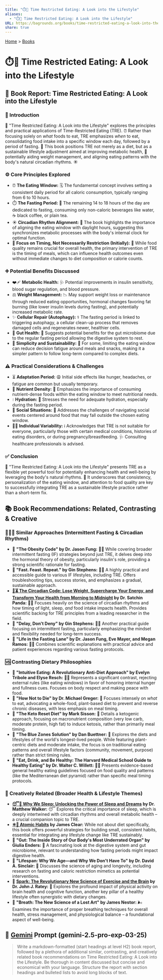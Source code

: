 ```yaml
---
title: "⏱️🍎 Time Restricted Eating: A Look into the Lifestyle"
aliases:
  - "⏱️🍎 Time Restricted Eating: A Look into the Lifestyle"
URL: https://bagrounds.org/books/time-restricted-eating-a-look-into-the-lifestyle
share: true
---
```

[Home](../index.md) > [Books](./index.md)  
# ⏱️🍎 Time Restricted Eating: A Look into the Lifestyle  
  
## 📖 Book Report: Time Restricted Eating: A Look into the Lifestyle  
  
### 📌 Introduction  
  
 📖 "Time Restricted Eating: A Look into the Lifestyle" explores the principles and practical applications of Time-Restricted Eating (TRE). ⏰ Rather than focusing solely on *what* foods to eat, TRE emphasizes *when* to eat, consolidating food intake into a specific window each day, followed by a period of fasting. 🔄 This book positions TRE not merely as a diet, but as a sustainable lifestyle adjustment aimed at improving metabolic health, 💪 potentially aiding weight management, and aligning eating patterns with the body's natural circadian rhythms. ☀️  
  
### ⚙️ Core Principles Explored  
  
* ⏰ **The Eating Window:** 🗓️ The fundamental concept involves setting a consistent daily period for all caloric consumption, typically ranging from 6 to 10 hours.  
* ⏱️ **The Fasting Period:** 🌃 The remaining 14 to 18 hours of the day are dedicated to fasting, consuming only non-caloric beverages like water, ☕ black coffee, or plain tea.  
* ☀️ **Circadian Rhythm Alignment:** 📅 The book highlights the importance of aligning the eating window with daylight hours, suggesting this synchronizes metabolic processes with the body's internal clock for optimal function.  
* 🎯 **Focus on Timing, Not Necessarily Restriction (Initially):** 🥗 While food quality remains crucial for overall health, the primary intervention of TRE is the timing of meals, which can influence health outcomes even without immediate changes to diet composition or calorie counts.  
  
### ➕ Potential Benefits Discussed  
  
* ❤️‍🩹 **Metabolic Health:** 🩺 Potential improvements in insulin sensitivity, blood sugar regulation, and blood pressure.  
* ⚖️ **Weight Management:** 📉 May support weight loss or maintenance through reduced eating opportunities, hormonal changes favoring fat burning (like lower insulin levels during fasting), and potentially increased metabolic rate.  
* ✨ **Cellular Repair (Autophagy):** ⚕️ The fasting period is linked to triggering autophagy, a cellular clean-up process that removes damaged cells and regenerates newer, healthier cells.  
* 🦠 **Gut Health:** 🧫 Suggests potential benefits for the gut microbiome due to the regular fasting period allowing the digestive system to rest.  
* 🧘 **Simplicity and Sustainability:** 🌿 For some, limiting the eating window can reduce decision fatigue around meals and snacks, making it a simpler pattern to follow long-term compared to complex diets.  
  
### ⚠️ Practical Considerations & Challenges  
  
* ⏳ **Adaptation Period:** 😩 Initial side effects like hunger, headaches, or fatigue are common but usually temporary.  
* 🍎 **Nutrient Density:** 🥕 Emphasizes the importance of consuming nutrient-dense foods within the eating window to meet nutritional needs.  
* 💧 **Hydration:** 🫗 Stresses the need for adequate hydration, especially during the fasting period.  
* 🎉 **Social Situations:** 🍕 Addresses the challenges of navigating social events centered around food that may fall outside the chosen eating window.  
* 🧑‍⚕️ **Individual Variability:** ℹ️ Acknowledges that TRE is not suitable for everyone, particularly those with certain medical conditions, histories of eating disorders, or during pregnancy/breastfeeding. 🩺 Consulting healthcare professionals is advised.  
  
### ✅ Conclusion  
  
 📖 "Time Restricted Eating: A Look into the Lifestyle" presents TRE as a flexible yet powerful tool for potentially enhancing health and well-being by leveraging the body's natural rhythms. 🔄 It underscores that consistency, personalization of the eating window, and attention to food quality are key to successfully integrating TRE as a sustainable lifestyle practice rather than a short-term fix.  
  
## 📚 Book Recommendations: Related, Contrasting & Creative  
  
### 🧑‍🤝‍🧑 Similar Approaches (Intermittent Fasting & Circadian Rhythms)  
  
* 📖 **"The Obesity Code" by Dr. Jason Fung:** 👨‍⚕️ While covering broader intermittent fasting (IF) strategies beyond just TRE, it delves deep into the hormonal theory of obesity, particularly insulin's role, providing a strong scientific rationale for fasting.  
* 📖 **"Fast. Feast. Repeat." by Gin Stephens:** 🙋‍♀️ A highly practical and accessible guide to various IF lifestyles, including TRE. Offers troubleshooting tips, success stories, and emphasizes a gradual, sustainable approach.  
* **[🌄⏳ The Circadian Code: Lose Weight, Supercharge Your Energy, and Transform Your Health from Morning to Midnight](./the-circadian-code.md) by Dr. Satchin Panda:** 👨‍🔬 Focuses heavily on the science of circadian rhythms and how timing of light, sleep, *and* food intake impacts health. Provides scientific backing for TRE principles from a leading researcher in the field.  
* 📖 **"Delay, Don't Deny" by Gin Stephens:** 🙋‍♀️ Another practical guide focusing on intermittent fasting, particularly emphasizing the mindset and flexibility needed for long-term success.  
* 📖 **"Life in the Fasting Lane" by Dr. Jason Fung, Eve Mayer, and Megan Ramos:** 👨‍⚕️ Combines scientific explanations with practical advice and patient experiences regarding various fasting protocols.  
  
### 🆚 Contrasting Dietary Philosophies  
  
* 📖 **"Intuitive Eating: A Revolutionary Anti-Diet Approach" by Evelyn Tribole and Elyse Resch:** 🧘‍♀️ Represents a significant contrast, rejecting external rules (like eating windows) in favor of honoring internal hunger and fullness cues. Focuses on body respect and making peace with food.  
* 📖 **"How Not to Die" by Dr. Michael Greger:** 🥦 Focuses intensely on *what* to eat, advocating a whole-food, plant-based diet to prevent and reverse chronic diseases, with less emphasis on meal timing.  
* 📖 **"The Keto Reset Diet" by Mark Sisson:** 🥓 Details a ketogenic approach, focusing on macronutrient composition (very low carb, moderate protein, high fat) to induce ketosis, rather than primarily meal timing.  
* 📖 **"The Blue Zones Solution" by Dan Buettner:** 👵 Explores the diets and lifestyles of the world's longest-lived people. While featuring plant-centric diets and moderate intake, the focus is on traditional eating patterns and overall lifestyle factors (community, movement, purpose) rather than strict timing rules.  
* 📖 **"Eat, Drink, and Be Healthy: The Harvard Medical School Guide to Healthy Eating" by Dr. Walter C. Willett:** 🧑‍⚕️ Presents evidence-based general healthy eating guidelines focused on food quality and patterns (like the Mediterranean diet pyramid) rather than specific meal timing protocols.  
  
### 🎨 Creatively Related (Broader Health & Lifestyle Themes)  
  
* **[😴💭 Why We Sleep: Unlocking the Power of Sleep and Dreams](./why-we-sleep-unlocking-the-power-of-sleep-and-dreams.md) by Dr. Matthew Walker:** 😴 Explores the critical importance of sleep, which is deeply intertwined with circadian rhythms and overall metabolic health – a crucial companion topic to TRE.  
* **[⚛️🔄 Atomic Habits](./atomic-habits.md) by James Clear:** While not about diet specifically, this book offers powerful strategies for building small, consistent habits, essential for integrating any lifestyle change like TRE sustainably.  
* 📖 **"Gut: The Inside Story of Our Body's Most Underrated Organ" by Giulia Enders:** 🫄 A fascinating look at the digestive system and gut microbiome, relevant to understanding how fasting periods might impact digestive health.  
* 📖 **"Lifespan: Why We Age—and Why We Don't Have To" by Dr. David A. Sinclair:** 🧬 Discusses the science of aging and longevity, including research on fasting and caloric restriction mimetics as potential interventions.  
* 📖 **[Spark: The Revolutionary New Science of Exercise and the Brain](./spark-the-revolutionary-new-science-of-exercise-and-the-brain.md) by Dr. John J. Ratey:** 🧠 Explores the profound impact of physical activity on brain health and cognitive function, another key pillar of a healthy lifestyle often synergistic with dietary changes.  
* 📖 **"Breath: The New Science of a Lost Art" by James Nestor:** 🌬️ Examines the importance of proper breathing techniques for overall health, stress management, and physiological balance – a foundational aspect of well-being.  
  
## 💬 [Gemini](../software/gemini.md) Prompt (gemini-2.5-pro-exp-03-25)  
> Write a markdown-formatted (start headings at level H2) book report, followed by a plethora of additional similar, contrasting, and creatively related book recommendations on Time Restricted Eating: A Look into the Lifestyle. Be thorough in content discussed but concise and economical with your language. Structure the report with section headings and bulleted lists to avoid long blocks of text.